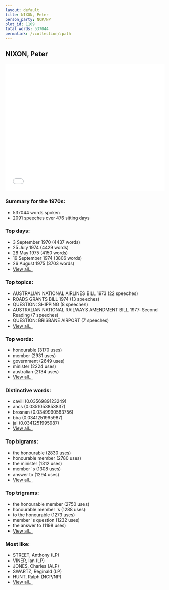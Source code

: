 ```yaml
---
layout: default
title: NIXON, Peter
person_party: NCP/NP
plot_id: 1109
total_words: 537044
permalink: /:collection/:path
---
```


## NIXON, Peter

<iframe width="100%" height="400" frameborder="0" scrolling="no" src="//plot.ly/~wragge/1109.embed"></iframe>


### Summary for the 1970s:

* 537044 words spoken
* 2091 speeches over 476 sitting days


### Top days:

* 3 September 1970 (4437 words)
* 25 July 1974 (4429 words)
* 28 May 1975 (4150 words)
* 19 September 1974 (3806 words)
* 26 August 1975 (3703 words)
* [View all...](days/)


### Top topics:

* AUSTRALIAN NATIONAL AIRLINES BILL 1973 (22 speeches)
* ROADS GRANTS BILL 1974 (13 speeches)
* QUESTION: SHIPPING (8 speeches)
* AUSTRALIAN NATIONAL RAILWAYS AMENDMENT BILL 1977: Second Reading (7 speeches)
* QUESTION: BRISBANE AIRPORT (7 speeches)
* [View all...](topics/)


### Top words:

* honourable (3170 uses)
* member (2931 uses)
* government (2649 uses)
* minister (2224 uses)
* australian (2134 uses)
* [View all...](words/)


### Distinctive words:

* cavill (0.0356989123249)
* ancs (0.0351053853837)
* brosnan (0.0349990583756)
* bba (0.0341251995987)
* jal (0.0341251995987)
* [View all...](sig_words/)


### Top bigrams:

* the honourable (2830 uses)
* honourable member (2780 uses)
* the minister (1312 uses)
* member 's (1308 uses)
* answer to (1294 uses)
* [View all...](bigrams/)


### Top trigrams:

* the honourable member (2750 uses)
* honourable member 's (1288 uses)
* to the honourable (1273 uses)
* member 's question (1232 uses)
* the answer to (1198 uses)
* [View all...](trigrams/)


### Most like:

* STREET, Anthony (LP)
* VINER, Ian (LP)
* JONES, Charles (ALP)
* SWARTZ, Reginald (LP)
* HUNT, Ralph (NCP/NP)
* [View all...](similarities/)
